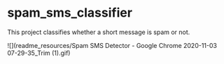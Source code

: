 # spam_sms_classifier
This project classifies whether a short message is spam or not.

![](readme_resources/Spam SMS Detector - Google Chrome 2020-11-03 07-29-35_Trim (1).gif)
